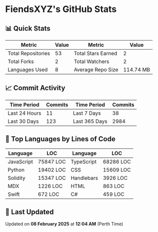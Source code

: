 # FiendsXYZ's GitHub Stats

## 📊 Quick Stats

| Metric               | Value       | Metric               | Value       |
|----------------------|-------------|----------------------|-------------|
| Total Repositories   | 53 | Total Stars Earned   | 2 |
| Total Forks          | 2 | Total Watchers       | 2 |
| Languages Used       | 8 | Average Repo Size    | 114.74 MB |

## 📈 Commit Activity

| Time Period      | Commits      | Time Period      | Commits      |
|------------------|--------------|------------------|--------------|
| Last 24 Hours    | 11 | Last 7 Days      | 38 |
| Last 30 Days     | 123 | Last 365 Days    | 2984 |

## 📝 Top Languages by Lines of Code

| Language       | LOC        | Language       | LOC        |
|----------------|------------|----------------|------------|
| JavaScript       | 75847 LOC  | TypeScript       | 68286 LOC  |
| Python       | 19402 LOC  | CSS       | 15609 LOC  |
| Solidity       | 15347 LOC  | Handlebars       | 3926 LOC  |
| MDX       | 1226 LOC  | HTML       | 863 LOC  |
| Swift       | 672 LOC  | C#       | 459 LOC  |

## 📅 Last Updated

Updated on **08 February 2025** at **12:04 AM** (Perth Time)
